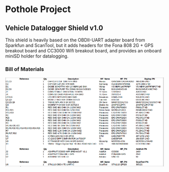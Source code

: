 # Pothole Project
## Vehicle Datalogger Shield v1.0 

This shield is heavily based on the OBDII-UART adapter board from Sparkfun and ScanTool, but it adds headers for the Fona 808 2G + GPS breakout board and CC3000 Wifi breakout board, and provides an onboard miniSD holder for datalogging.  

### Bill of Materials

<img src="v1.0-bom.png">
